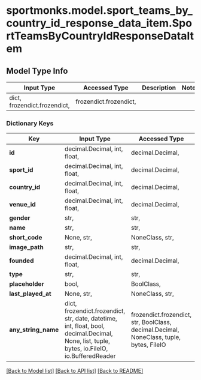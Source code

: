 # sportmonks.model.sport_teams_by_country_id_response_data_item.SportTeamsByCountryIdResponseDataItem

## Model Type Info
Input Type | Accessed Type | Description | Notes
------------ | ------------- | ------------- | -------------
dict, frozendict.frozendict,  | frozendict.frozendict,  |  | 

### Dictionary Keys
Key | Input Type | Accessed Type | Description | Notes
------------ | ------------- | ------------- | ------------- | -------------
**id** | decimal.Decimal, int, float,  | decimal.Decimal,  |  | [optional] 
**sport_id** | decimal.Decimal, int, float,  | decimal.Decimal,  |  | [optional] 
**country_id** | decimal.Decimal, int, float,  | decimal.Decimal,  |  | [optional] 
**venue_id** | decimal.Decimal, int, float,  | decimal.Decimal,  |  | [optional] 
**gender** | str,  | str,  |  | [optional] 
**name** | str,  | str,  |  | [optional] 
**short_code** | None, str,  | NoneClass, str,  |  | [optional] 
**image_path** | str,  | str,  |  | [optional] 
**founded** | decimal.Decimal, int, float,  | decimal.Decimal,  |  | [optional] 
**type** | str,  | str,  |  | [optional] 
**placeholder** | bool,  | BoolClass,  |  | [optional] 
**last_played_at** | None, str,  | NoneClass, str,  |  | [optional] 
**any_string_name** | dict, frozendict.frozendict, str, date, datetime, int, float, bool, decimal.Decimal, None, list, tuple, bytes, io.FileIO, io.BufferedReader | frozendict.frozendict, str, BoolClass, decimal.Decimal, NoneClass, tuple, bytes, FileIO | any string name can be used but the value must be the correct type | [optional]

[[Back to Model list]](../../README.md#documentation-for-models) [[Back to API list]](../../README.md#documentation-for-api-endpoints) [[Back to README]](../../README.md)

